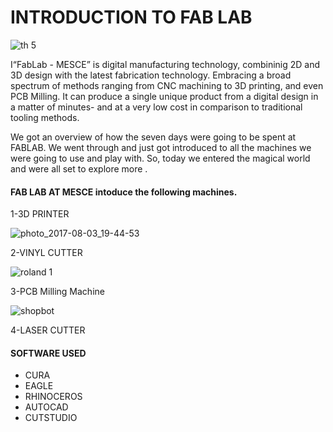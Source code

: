 # INTRODUCTION TO FAB LAB
![th 5](https://user-images.githubusercontent.com/31272035/30199762-2f9d11a6-9485-11e7-90e2-51f2c9418744.jpg)

I“FabLab - MESCE” is digital manufacturing technology, combininig 2D and 3D design with the latest fabrication technology. 
Embracing a broad spectrum of methods ranging from CNC machining to 3D printing, and even PCB Milling. It can produce a single 
unique product from a digital design in a matter of minutes- and at a very low cost in comparison to traditional tooling methods.

We got an overview of how the seven days were going to be spent at FABLAB. We went through and just got introduced to 
all the machines we were going to use and play with. So, today we entered the magical world and were all set to explore more .
#### FAB LAB AT MESCE intoduce the following machines.
1-3D PRINTER

![photo_2017-08-03_19-44-53](https://user-images.githubusercontent.com/31272035/30199906-cfbc00fc-9485-11e7-95d8-13a5185e4007.jpg)

2-VINYL CUTTER

![roland 1](https://user-images.githubusercontent.com/31272035/30200012-4d9afe10-9486-11e7-8040-a4adf81beba7.jpg)

3-PCB Milling Machine

![shopbot](https://user-images.githubusercontent.com/31272035/30200147-b94049ea-9486-11e7-8738-4280fd800370.jpg)

4-LASER CUTTER

#### SOFTWARE USED
  * CURA
  * EAGLE
  * RHINOCEROS
  * AUTOCAD
  * CUTSTUDIO
  
  
  
  
